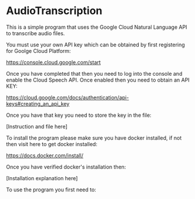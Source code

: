 # AudioTranscription

This is a simple program that uses the Google Cloud Natural Language API to transcribe audio files. 

You must use your own API key which can be obtained by first registering for Goolge Cloud Platform:

https://console.cloud.google.com/start

Once you have completed that then you need to log into the console and enable the Cloud Speech API. Once enabled then you need to obtain an API KEY:

https://cloud.google.com/docs/authentication/api-keys#creating_an_api_key

Once you have that key you need to store the key in the file:

[Instruction and file here]

To install the program please make sure you have docker installed, if not then visit here to get docker installed:

https://docs.docker.com/install/

Once you have verified docker's installation then:

[Installation explanation here]

To use the program you first need to:

